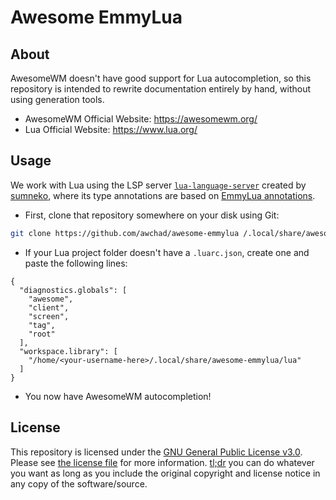 # Awesome EmmyLua

## About

AwesomeWM doesn't have good support for Lua autocompletion, so this repository is intended to rewrite documentation entirely by hand, without using generation tools.

- AwesomeWM Official Website: https://awesomewm.org/
- Lua Official Website: https://www.lua.org/

## Usage

We work with Lua using the LSP server [`lua-language-server`](https://github.com/sumneko/lua-language-server/) created by [sumneko](https://github.com/sumneko/), where its type annotations are based on [EmmyLua annotations](https://emmylua.github.io/annotation.html).

- First, clone that repository somewhere on your disk using Git:

```sh
git clone https://github.com/awchad/awesome-emmylua /.local/share/awesome-emmylua
```
- If your Lua project folder doesn't have a `.luarc.json`, create one and paste the following lines:
```
{
  "diagnostics.globals": [
    "awesome",
    "client",
    "screen",
    "tag",
    "root"
  ],
  "workspace.library": [
    "/home/<your-username-here>/.local/share/awesome-emmylua/lua"
  ]
}
```

- You now have AwesomeWM autocompletion!

## License

This repository is licensed under the [GNU General Public License v3.0](https://opensource.org/licenses/gpl-3.0.html). Please see [the license file](../COPYING) for more information. [tl;dr](https://tldrlegal.com/license/gnu-general-public-license-v3-(gpl-3)) you can do whatever you want as long as you include the original copyright and license notice in any copy of the software/source.
